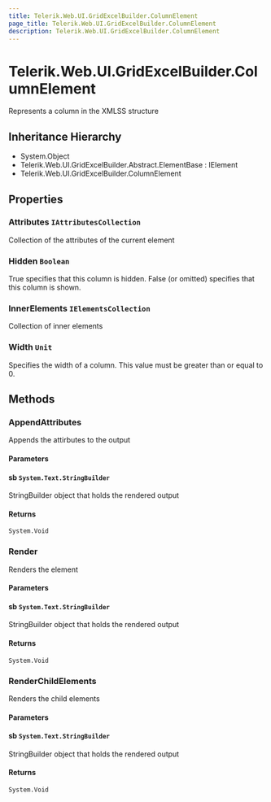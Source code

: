 ```yaml
---
title: Telerik.Web.UI.GridExcelBuilder.ColumnElement
page_title: Telerik.Web.UI.GridExcelBuilder.ColumnElement
description: Telerik.Web.UI.GridExcelBuilder.ColumnElement
---
```


# Telerik.Web.UI.GridExcelBuilder.ColumnElement

Represents a column in the XMLSS structure

## Inheritance Hierarchy

* System.Object
* Telerik.Web.UI.GridExcelBuilder.Abstract.ElementBase : IElement
* Telerik.Web.UI.GridExcelBuilder.ColumnElement

## Properties

###  Attributes `IAttributesCollection`

Collection of the attributes of the current element

###  Hidden `Boolean`

True specifies that this column is hidden. False (or omitted) specifies that this column is shown.

###  InnerElements `IElementsCollection`

Collection of inner elements

###  Width `Unit`

Specifies the width of a column. This value must be greater than or equal to 0.

## Methods

###  AppendAttributes

Appends the attirbutes to the output

#### Parameters

#### sb `System.Text.StringBuilder`

StringBuilder object that holds the rendered output

#### Returns

`System.Void` 

###  Render

Renders the element

#### Parameters

#### sb `System.Text.StringBuilder`

StringBuilder object that holds the rendered output

#### Returns

`System.Void` 

###  RenderChildElements

Renders the child elements

#### Parameters

#### sb `System.Text.StringBuilder`

StringBuilder object that holds the rendered output

#### Returns

`System.Void` 

